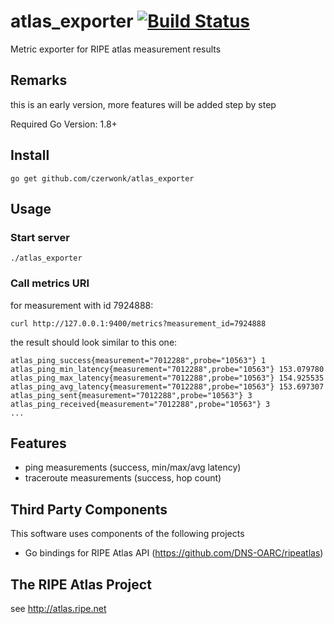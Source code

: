 # atlas_exporter [![Build Status](https://travis-ci.org/czerwonk/atlas_exporter.svg)][travis]
Metric exporter for RIPE atlas measurement results

## Remarks
this is an early version, more features will be added step by step

Required Go Version: 1.8+

## Install
```
go get github.com/czerwonk/atlas_exporter
```

## Usage
### Start server
```
./atlas_exporter
```

### Call metrics URI
for measurement with id 7924888:
```
curl http://127.0.0.1:9400/metrics?measurement_id=7924888
```
the result should look similar to this one:
```
atlas_ping_success{measurement="7012288",probe="10563"} 1
atlas_ping_min_latency{measurement="7012288",probe="10563"} 153.079780
atlas_ping_max_latency{measurement="7012288",probe="10563"} 154.925535
atlas_ping_avg_latency{measurement="7012288",probe="10563"} 153.697307
atlas_ping_sent{measurement="7012288",probe="10563"} 3
atlas_ping_received{measurement="7012288",probe="10563"} 3
...
```

## Features
* ping measurements (success, min/max/avg latency)
* traceroute measurements (success, hop count)

## Third Party Components
This software uses components of the following projects
* Go bindings for RIPE Atlas API (https://github.com/DNS-OARC/ripeatlas)

## The RIPE Atlas Project
see http://atlas.ripe.net

[travis]: https://travis-ci.org/czerwonk/atlas_exporter
